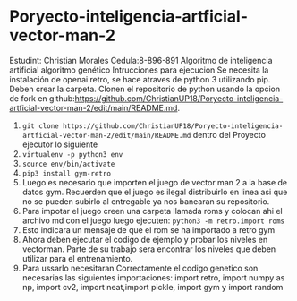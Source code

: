 # Poryecto-inteligencia-artficial-vector-man-2
Estudint: Christian Morales Cedula:8-896-891
Algoritmo de inteligencia artificial algoritmo genético
Intrucciones para ejecucion
Se necesita la instalación de openai retro, se hace atraves de python 3 utilizando pip.
Deben crear la carpeta.
Clonen el repositorio de python usando la opcion de fork en github:https://github.com/ChristianUP18/Poryecto-inteligencia-artficial-vector-man-2/edit/main/README.md.
1. ```git clone https://github.com/ChristianUP18/Poryecto-inteligencia-artficial-vector-man-2/edit/main/README.md```
dentro del Proyecto ejecutor lo siguiente
2. ```virtualenv -p python3 env```
3. ```source env/bin/activate```
4. ```pip3 install gym-retro```
5. Luego es necesario que importen el juego de vector man 2 a la base de datos gym. Recuerden que el juego es ilegal distribuirlo en linea asi que no se pueden subirlo  al entregable ya nos  banearan su repositorio.
6. Para impotar el juego creen una carpeta llamada roms y colocan ahi el archivo md con el juego luego ejecuten: ```python3 -m retro.import roms```
7. Esto indicara un mensaje de que el rom se ha importado a retro gym
8. Ahora deben ejecutar el codigo de ejemplo y probar los niveles en vectorman. Parte de su trabajo sera encontrar los niveles que deben utilizar para el entrenamiento.
9. Para ussarlo necesitaran Correctamente el codigo genetico son necesarias las siguientes importaciones:
import retro, import numpy as np, import cv2, import neat,import pickle, import gym y import random

